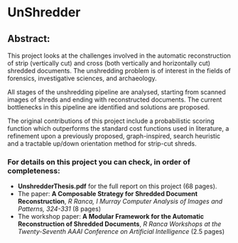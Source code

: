 UnShredder
==========

Abstract:
--------
This project looks at the challenges involved in the automatic reconstruction of strip (vertically cut) and cross (both vertically and horizontally cut) shredded documents. The unshredding problem is of interest in the fields of forensics, investigative sciences, and archaeology.

All stages of the unshredding pipeline are analysed, starting from scanned images of shreds and ending with reconstructed documents. The current bottlenecks in this pipeline are identified and solutions are proposed.

The original contributions of this project include a probabilistic scoring function which outperforms the standard cost functions used in literature, a refinement upon a previously proposed, graph-inspired, search heuristic and a tractable up/down orientation method for strip-cut shreds.

### For details on this project you can check, in order of completeness:
* **UnshredderThesis.pdf** for the full report on this project (68 pages).
* The paper: **A Composable Strategy for Shredded Document Reconstruction**, *R Ranca, I Murray Computer Analysis of Images and Patterns, 324-331* (8 pages)
* The workshop paper: **A Modular Framework for the Automatic Reconstruction of Shredded Documents**, *R Ranca Workshops at the Twenty-Seventh AAAI Conference on Artificial Intelligence* (2.5 pages)
